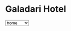 <html>

<head>
  <title></title>
</head>

<body>
<h1>Galadari Hotel</h1>
 <label for="menu"></label>
  <select name="menu" id="menu">
    <option value="home">home</option>
    <option value="locations">locations</option>
    <option value="rooms">rooms</option>
    <option value="events">events</option>
     <option value="offers">offers</option>
  </select>
    
</body>
  
</html>
